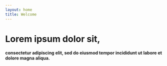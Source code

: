 ```yaml
---
layout: home
title: Welcome
---
```


# Lorem ipsum dolor sit,
#### consectetur adipiscing elit, sed do eiusmod tempor incididunt ut labore et dolore magna aliqua.